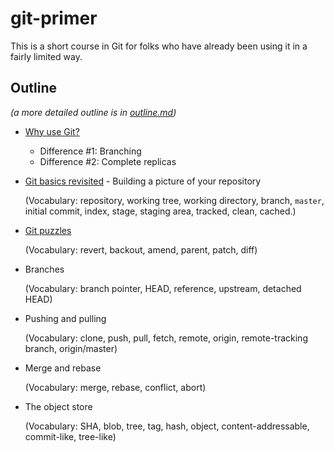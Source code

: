 # git-primer

This is a short course in Git
for folks who have already been using it
in a fairly limited way.


## Outline

*(a more detailed outline is in [outline.md](outline.md))*

*   [Why use Git?](01-why-use-git.md)
    *   Difference #1: Branching
    *   Difference #2: Complete replicas

*   [Git basics revisited](02-basics.md) - Building a picture of your repository

    (Vocabulary: repository, working tree, working directory, branch,
    `master`, initial commit, index, stage, staging area, tracked,
    clean, cached.)

*   [Git puzzles](03-puzzles.md)

    (Vocabulary: revert, backout, amend, parent, patch, diff)

*   Branches

    (Vocabulary: branch pointer, HEAD, reference, upstream,
    detached HEAD)

*   Pushing and pulling

    (Vocabulary: clone, push, pull, fetch, remote, origin,
    remote-tracking branch, origin/master)

*   Merge and rebase

    (Vocabulary: merge, rebase, conflict, abort)

*   The object store

    (Vocabulary: SHA, blob, tree, tag, hash, object,
    content-addressable, commit-like, tree-like)
